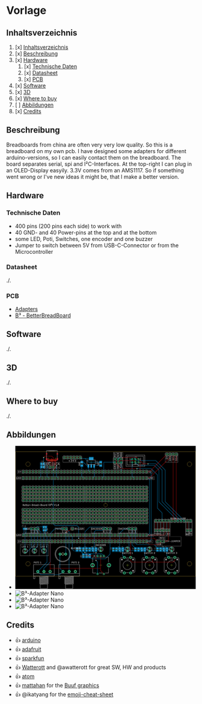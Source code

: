 # Vorlage
## Inhaltsverzeichnis
1. [x] [Inhaltsverzeichnis](#Inhaltsverzeichnis)
1. [x] [Beschreibung](#Beschreibung)
1. [x] [Hardware](#Hardware)
   1. [x] [Technische Daten](#technische-daten)
   1. [x] [Datasheet](#datasheet)
   1. [x] [PCB](#PCB)
1. [x] [Software](#Software)
1. [x] [3D](#3D)
1. [x] [Where to buy](#Where-to-buy)
1. [ ] [Abbildungen](#Abbildungen)
1. [x] [Credits](#Credits)

## Beschreibung
Breadboards from china are often very very low quality. So this is a breadboard on my own pcb. I have designed some adapters for different arduino-versions, so I can easily contact them on the breadboard. The board separates serial, spi and I²C-Interfaces. At the top-right I can plug in an OLED-Display easyily.
3.3V comes from an AMS1117. So if something went wrong or I've new ideas it might be, that I make a better version.

## Hardware
### Technische Daten
* 400 pins (200 pins each side) to work with
* 40 GND- and 40 Power-pins at the top and at the bottom
* some LED, Poti, Switches, one encoder and one  buzzer
* Jumper to switch between 5V from USB-C-Connector or from the Microcontroller

### Datasheet
./.

### PCB
* [Adapters](PCB/Adapters)
* [B³ - BetterBreadBoard](PCB)

## Software
./.

## 3D
./.

## Where to buy
./.

## Abbildungen
* ![B³ v1](PCB/BBB_v1.png)
* ![B³-Adapter Nano](PCB/Adapters/B³-Adapter_Nano_v3.png)
* ![B³-Adapter Nano](PCB/Adapters/B³-Adapter_ProMicro_v3.png)
* ![B³-Adapter Nano](PCB/Adapters/B³-Adapter_ProMini_v3.png)

## Credits
* :+1: [arduino](https://github.com/arduino)
* :+1: [adafruit](https://github.com/adafruit)
* :+1: [sparkfun](https://github.com/sparkfun)
* :+1: [Watterott](https://github.com/watterott) and @awatterott for great SW, HW and products
* :+1: [atom](https://github.com/atom)
* :+1: [mattahan](https://www.deviantart.com/mattahan) for the [Buuf graphics](https://www.deviantart.com/mattahan/art/Buuf-37966044)
* :+1: @ikatyang for the [emoji-cheat-sheet](https://github.com/ikatyang/emoji-cheat-sheet/blob/master/README.md)
